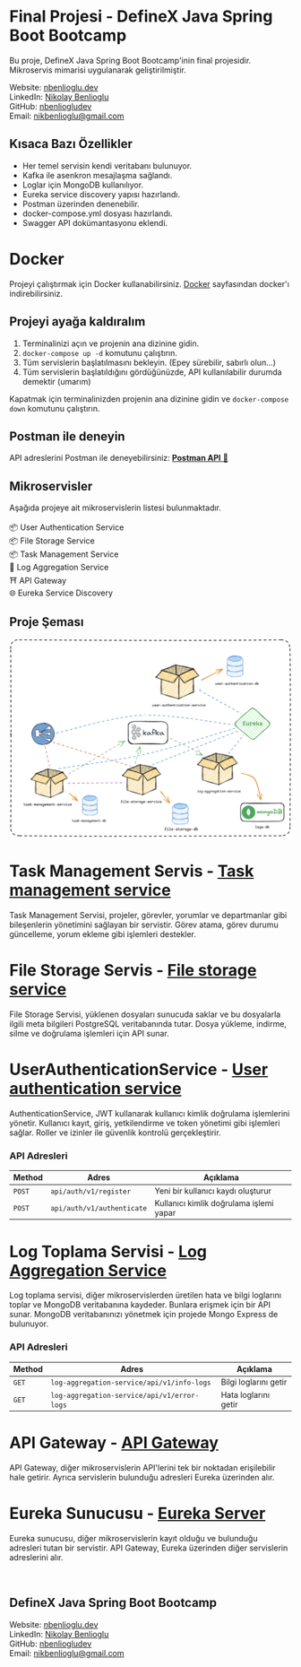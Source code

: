 
# Final Projesi - DefineX Java Spring Boot Bootcamp

Bu proje, DefineX Java Spring Boot Bootcamp'inin final projesidir. Mikroservis mimarisi uygulanarak geliştirilmiştir.

Website: [nbenlioglu.dev](https://www.nbenlioglu.dev/)<br>
LinkedIn: [Nikolay Benlioglu](https://www.linkedin.com/in/nikolay-benlioglu/)<br>
GitHub: [nbenliogludev](https://github.com/nbenliogludev)<br>
Email: [nikbenlioglu@gmail.com](mailto:nikbenlioglu@gmail.com)

## Kısaca Bazı Özellikler

- Her temel servisin kendi veritabanı bulunuyor.
- Kafka ile asenkron mesajlaşma sağlandı.
- Loglar için MongoDB kullanılıyor.
- Eureka service discovery yapısı hazırlandı.
- Postman üzerinden denenebilir.
- docker-compose.yml dosyası hazırlandı.
- Swagger API dokümantasyonu eklendi.

# Docker

Projeyi çalıştırmak için Docker kullanabilirsiniz. [Docker](https://www.docker.com/products/docker-desktop) sayfasından docker'ı indirebilirsiniz.

## Projeyi ayağa kaldıralım

1. Terminalinizi açın ve projenin ana dizinine gidin.
2. `docker-compose up -d` komutunu çalıştırın.
3. Tüm servislerin başlatılmasını bekleyin. (Epey sürebilir, sabırlı olun...)
4. Tüm servislerin başlatıldığını gördüğünüzde, API kullanılabilir durumda demektir (umarım)

Kapatmak için terminalinizden projenin ana dizinine gidin ve `docker-compose down` komutunu çalıştırın.

## Postman ile deneyin
API adreslerini Postman ile deneyebilirsiniz: [**Postman API** 🚀](https://documenter.getpostman.com/view/5602393/2sAYkHoxrE)

## Mikroservisler

Aşağıda projeye ait mikroservislerin listesi bulunmaktadır.<br>
<br>📦 User Authentication Service
<br>📦 File Storage Service
<br>📦 Task Management Service
<br>🐝 Log Aggregation Service
<br>⛩️ API Gateway
<br>🌐 Eureka Service Discovery


## Proje Şeması

![Proje Diyagramı](images/definex-project-diagram.png)

# Task Management Servis - [Task management service](task-management-service)

Task Management Servisi, projeler, görevler, yorumlar ve departmanlar gibi bileşenlerin yönetimini sağlayan bir servistir. Görev atama, görev durumu güncelleme, yorum ekleme gibi işlemleri destekler.

# File Storage Servis - [File storage service](file-storage-service)

File Storage Servisi, yüklenen dosyaları sunucuda saklar ve bu dosyalarla ilgili meta bilgileri PostgreSQL veritabanında tutar. Dosya yükleme, indirme, silme ve doğrulama işlemleri için API sunar.

# UserAuthenticationService - [User authentication service](user-authentication-service)

AuthenticationService, JWT kullanarak kullanıcı kimlik doğrulama işlemlerini yönetir. Kullanıcı kayıt, giriş, yetkilendirme ve token yönetimi gibi işlemleri sağlar. Roller ve izinler ile güvenlik kontrolü gerçekleştirir.

### API Adresleri

| Method | Adres                      | Açıklama                                |
|--------|----------------------------|-----------------------------------------|
| `POST` | `api/auth/v1/register`     | Yeni bir kullanıcı kaydı oluşturur      |
| `POST` | `api/auth/v1/authenticate` | Kullanıcı kimlik doğrulama işlemi yapar |


# Log Toplama Servisi - [Log Aggregation Service](log-aggregation-service)

Log toplama servisi, diğer mikroservislerden üretilen hata ve bilgi loglarını toplar ve MongoDB veritabanına kaydeder.
Bunlara erişmek için bir API sunar. MongoDB veritabanınızı yönetmek için projede Mongo Express de bulunuyor.

### API Adresleri

| Method | Adres                                      | Açıklama              |
|--------|--------------------------------------------|-----------------------|
| `GET`  | `log-aggregation-service/api/v1/info-logs` | Bilgi loglarını getir |
| `GET`  | `log-aggregation-service/api/v1/error-logs`| Hata loglarını getir  |

# API Gateway - [API Gateway](api-gateway)

API Gateway, diğer mikroservislerin API'lerini tek bir noktadan erişilebilir hale getirir. Ayrıca servislerin bulunduğu adresleri Eureka üzerinden alır.

# Eureka Sunucusu - [Eureka Server](eureka-server)

Eureka sunucusu, diğer mikroservislerin kayıt olduğu ve bulunduğu adresleri tutan bir servistir. API Gateway, Eureka üzerinden diğer servislerin adreslerini alır.

<br>

## DefineX Java Spring Boot Bootcamp

Website: [nbenlioglu.dev](https://www.nbenlioglu.dev/)<br>
LinkedIn: [Nikolay Benlioglu](https://www.linkedin.com/in/nikolay-benlioglu/)<br>
GitHub: [nbenliogludev](https://github.com/nbenliogludev)<br>
Email: [nikbenlioglu@gmail.com](mailto:nikbenlioglu@gmail.com)
